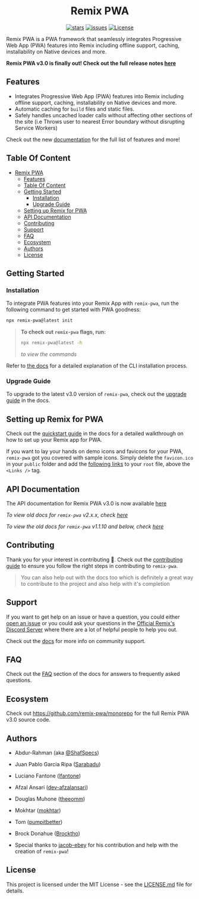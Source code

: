 <div align="center">

&NewLine;
<!-- <img src="./links/remix-pwa-logo.png" alt="logo" width="300" /> -->
&NewLine;

# Remix PWA

[![stars](https://img.shields.io/github/stars/ShafSpecs/remix-pwa)](https://github.com/ShafSpecs/remix-pwa/stargazers)
[![issues](https://img.shields.io/github/issues/ShafSpecs/remix-pwa)](https://github.com/ShafSpecs/remix-pwa/issues)
[![License](https://img.shields.io/github/license/ShafSpecs/remix-pwa)](https://github.com/ShafSpecs/remix-pwa/blob/main/LICENSE.md)

</div>

Remix PWA is a PWA framework that seamlessly integrates Progressive Web App (PWA) features into Remix including offline support, caching, installability on Native devices and more.

**Remix PWA v3.0 is finally out! Check out the full release notes [here](https://github.com/remix-pwa/remix-pwa/releases/tag/v3.0.0)**

## Features

- Integrates Progressive Web App (PWA) features into Remix including offline support, caching, installability on Native devices and more.
- Automatic caching for `build` files and static files.
- Safely handles uncached loader calls without affecting other sections of the site (i.e Throws user to nearest Error boundary without disrupting Service Workers)

Check out the new [documentation](https://remix-pwa-docs.vercel.app) for the full list of features and more!

## Table Of Content

- [Remix PWA](#remix-pwa)
  - [Features](#features)
  - [Table Of Content](#table-of-content)
  - [Getting Started](#getting-started)
    - [Installation](#installation)
    - [Upgrade Guide](#upgrade-guide)
  - [Setting up Remix for PWA](#setting-up-remix-for-pwa)
  - [API Documentation](#api-documentation)
  - [Contributing](#contributing)
  - [Support](#support)
  - [FAQ](#faq)
  - [Ecosystem](#ecosystem)
  - [Authors](#authors)
  - [License](#license)

## Getting Started

### Installation

To integrate PWA features into your Remix App with `remix-pwa`, run the following command to get started with PWA goodness:

```sh
npx remix-pwa@latest init
```

> **To check out `remix-pwa` flags, run:**
> ```sh
> npx remix-pwa@latest -h
> ```
> *to view the commands*

Refer to [the docs](https://remix-pwa.run/docs/installation) for a detailed explanation of the CLI installation process.

### Upgrade Guide

To upgrade to the latest v3.0 version of `remix-pwa`, check out the [upgrade guide](https://remix-pwa.run/docs/upgrade-guide) in the docs.

## Setting up Remix for PWA

Check out the [quickstart guide](https://remix-pwa-docs.vercel.app/pwa/quickstart) in the docs for a detailed walkthrough on how to set up your Remix app for PWA.

If you want to lay your hands on demo icons and favicons for your PWA, `remix-pwa` got you covered with sample icons. Simply delete the `favicon.ico` in your `public` folder and add the [following links](https://github.com/ShafSpecs/remix-pwa/blob/main/links/pwa-links.ts#L9) to your `root` file, above the `<Links />` tag.

## API Documentation

The API documentation for Remix PWA v3.0 is now available [here](https://remix-pwa.run)

*To view old docs for `remix-pwa` v2.x.x, check [here](https://remix-pwa-docs.vercel.app)*

*To view the old docs for `remix-pwa` v1.1.10 and below, check [here]("./archive/README.md")*

## Contributing

Thank you for your interest in contributing 🙂. Check out the [contributing guide](https://remix-pwa.run/docs/contribute) to ensure you follow the right steps in contributing to `remix-pwa`.

> You can also help out with the docs too which is definitely a great way to contribute to the project and also help with it's completion

## Support

If you want to get help on an issue or have a question, you could either [open an issue](https://github.com/ShafSpecs/remix-pwa/issues/new/choose) or you could ask your questions in the [Official Remix's Discord Server](https://discord.gg/TTVwU2wZca) where there are a lot of helpful people to help you out.

Check out the [docs](https://remix-pwa.run/docs/community) for more info on community support.

## FAQ

Check out the [FAQ](https://remix-pwa.run/docs/faq) section of the docs for answers to frequently asked questions.

## Ecosystem

Check out https://github.com/remix-pwa/monorepo for the full Remix PWA v3.0 source code.

## Authors

- Abdur-Rahman (aka [@ShafSpecs](https://github.com/ShafSpecs))

- Juan Pablo Garcia Ripa ([Sarabadu](https://github.com/Sarabadu))

- Luciano Fantone ([lfantone](https://github.com/lfantone))

- Afzal Ansari ([dev-afzalansari](https://github.com/dev-afzalansari))

- Douglas Muhone ([theeomm](https://github.com/theeomm))

- Mokhtar ([mokhtar](https://github.com/m5r))

- Tom ([pumpitbetter](https://github.com/pumpitbetter))

- Brock Donahue ([Brocktho](https://github.com/Brocktho/))

- Special thanks to [jacob-ebey](https://github.com/jacob-ebey) for his contribution and help with the creation of `remix-pwa`!

## License

This project is licensed under the MIT License - see the [LICENSE.md](./LICENSE.md) file for details.

